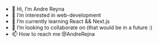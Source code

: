 - 👋 Hi, I’m Andre Reyna
- 👀 I’m interested in web-development
- 🌱 I’m currently learning React && Next.js
- 💞️ I’m looking to collaborate on (that would be in a future :)
- 📫 How to reach me @AndreRejna

<!---
on1yyou/on1yyou is a ✨ special ✨ repository because its `README.md` (this file) appears on your GitHub profile.
You can click the Preview link to take a look at your changes.
--->
